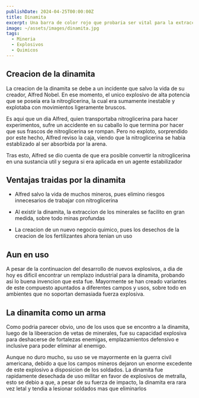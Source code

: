 ```yaml
---
publishDate: 2024-04-25T00:00:00Z
title: Dinamita
excerpt: Una barra de color rojo que probaria ser vital para la extraccion de recursos en profundidades extremas
image: ~/assets/images/dinamita.jpg
tags:
  - Mineria
  - Explosivos
  - Quimicos
---
```


## Creacion de la dinamita

La creacion de la dinamita se debe a un incidente que salvo la vida de su creador, Alfred Nobel.
En ese momento, el unico explosivo de alta potencia que se poseia era la nitroglicerina, la cual era sumamente inestable y explotaba con movimientos ligeramente bruscos.

Es aqui que un dia Alfred, quien transportaba nitroglicerina para hacer experimentos, sufre un accidente en su caballo lo que termina por hacer que sus frascos de nitroglicerina
se rompan. Pero no exploto, sorprendido por este hecho, Alfred reviso la caja, viendo que la nitroglicerina se habia establizado al ser absorbida por la arena.

Tras esto, Alfred se dio cuenta de que era posible convertir la nitroglicerina en una sustancia util y segura si era aplicada en un agente estabilizador


## Ventajas traidas por la dinamita

- Alfred salvo la vida de muchos mineros, pues elimino riesgos innecesarios de trabajar con nitroglicerina

- Al existir la dinamita, la extraccion de los minerales se facilito en gran medida, sobre todo minas profundas

- La creacion de un nuevo negocio quimico, pues los desechos de la creacion de los fertilizantes ahora tenian un uso


## Aun en uso
A pesar de la continuacion del desarrollo de nuevos explosivos, a dia de hoy es dificil encontrar un remplazo industrial para la dinamita, probando asi lo buena invencion que esta fue. Mayormente se han creado variantes de este compuesto apuntados a diferentes campos y usos, sobre todo en ambientes que no soportan demasiada fuerza explosiva.

## La dinamita como un arma
Como podria parecer obvio, uno de los usos que se encontro a la dinamita, luego de la libeeracion de vetas de minerales, fue su capacidad explosiva para deshacerse de fortalezas enemigas, emplazamientos defensivo e inclusive para poder eliminar al enemigo.

Aunque no duro mucho, su uso se ve mayormente en la guerra civil americana, debido a que los campos mineros dejaron un enorme excedente de este explosivo a disposicion de los soldados. La dinamita fue rapidamente desechada de uso militar en favor de explosivos de metralla, esto se debio a que, a pesar de su fuerza de impacto, la dinamita era rara vez letal y tendia a lesionar soldados mas que eliminarlos